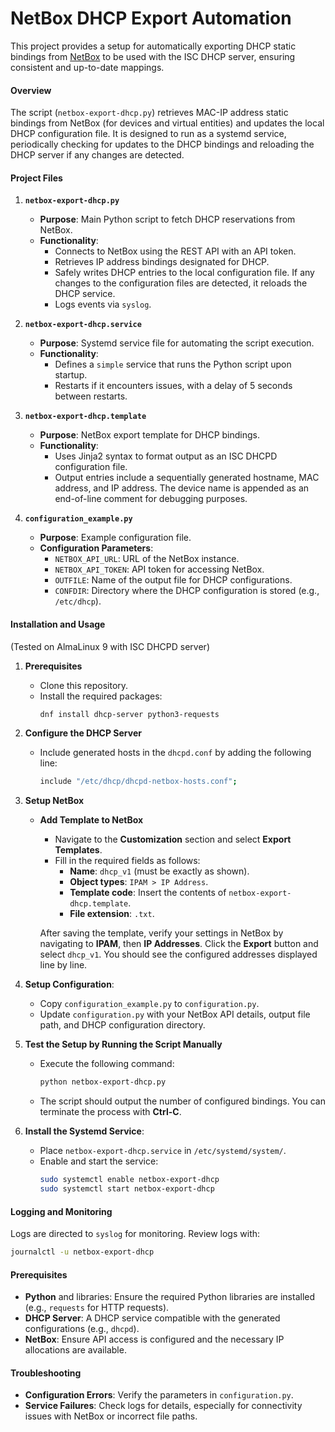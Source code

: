 # NetBox DHCP Export Automation

This project provides a setup for automatically exporting DHCP static bindings from [NetBox](https://github.com/netbox-community/netbox) to be used with the ISC DHCP server, ensuring consistent and up-to-date mappings.

#### Overview

The script (`netbox-export-dhcp.py`) retrieves MAC-IP address static bindings from NetBox (for devices and virtual entities) and updates the local DHCP configuration file. It is designed to run as a systemd service, periodically checking for updates to the DHCP bindings and reloading the DHCP server if any changes are detected.

#### Project Files

1. **`netbox-export-dhcp.py`**
   - **Purpose**: Main Python script to fetch DHCP reservations from NetBox.
   - **Functionality**:
     - Connects to NetBox using the REST API with an API token.
     - Retrieves IP address bindings designated for DHCP.
     - Safely writes DHCP entries to the local configuration file. If any changes to the configuration files are detected, it reloads the DHCP service.
     - Logs events via `syslog`.

2. **`netbox-export-dhcp.service`**
   - **Purpose**: Systemd service file for automating the script execution.
   - **Functionality**:
     - Defines a `simple` service that runs the Python script upon startup.
     - Restarts if it encounters issues, with a delay of 5 seconds between restarts.

3. **`netbox-export-dhcp.template`**
   - **Purpose**: NetBox export template for DHCP bindings.
   - **Functionality**:
     - Uses Jinja2 syntax to format output as an ISC DHCPD configuration file.
     - Output entries include a sequentially generated hostname, MAC address, and IP address. The device name is appended as an end-of-line comment for debugging purposes.

4. **`configuration_example.py`**
   - **Purpose**: Example configuration file.
   - **Configuration Parameters**:
     - `NETBOX_API_URL`: URL of the NetBox instance.
     - `NETBOX_API_TOKEN`: API token for accessing NetBox.
     - `OUTFILE`: Name of the output file for DHCP configurations.
     - `CONFDIR`: Directory where the DHCP configuration is stored (e.g., `/etc/dhcp`).

#### Installation and Usage

(Tested on AlmaLinux 9 with ISC DHCPD server)

1. **Prerequisites**
   - Clone this repository.
   - Install the required packages:
     ```bash
     dnf install dhcp-server python3-requests
     ```

2. **Configure the DHCP Server**
   - Include generated hosts in the `dhcpd.conf` by adding the following line:
     ```bash
     include "/etc/dhcp/dhcpd-netbox-hosts.conf";
     ```

3. **Setup NetBox**
   - **Add Template to NetBox**
     - Navigate to the **Customization** section and select **Export Templates**.
     - Fill in the required fields as follows:
       - **Name**: `dhcp_v1` (must be exactly as shown).
       - **Object types**: `IPAM > IP Address`.
       - **Template code**: Insert the contents of `netbox-export-dhcp.template`.
       - **File extension**: `.txt`.

     After saving the template, verify your settings in NetBox by navigating to **IPAM**, then **IP Addresses**. Click the **Export** button and select `dhcp_v1`. You should see the configured addresses displayed line by line.

4. **Setup Configuration**:
   - Copy `configuration_example.py` to `configuration.py`.
   - Update `configuration.py` with your NetBox API details, output file path, and DHCP configuration directory.

5. **Test the Setup by Running the Script Manually**
     - Execute the following command:
       ```bash
       python netbox-export-dhcp.py
       ```
     - The script should output the number of configured bindings. You can terminate the process with **Ctrl-C**.

6. **Install the Systemd Service**:
   - Place `netbox-export-dhcp.service` in `/etc/systemd/system/`.
   - Enable and start the service:
     ```bash
     sudo systemctl enable netbox-export-dhcp
     sudo systemctl start netbox-export-dhcp
     ```


#### Logging and Monitoring

Logs are directed to `syslog` for monitoring. Review logs with:
```bash
journalctl -u netbox-export-dhcp
```

#### Prerequisites

- **Python** and libraries: Ensure the required Python libraries are installed (e.g., `requests` for HTTP requests).
- **DHCP Server**: A DHCP service compatible with the generated configurations (e.g., `dhcpd`).
- **NetBox**: Ensure API access is configured and the necessary IP allocations are available.

#### Troubleshooting

- **Configuration Errors**: Verify the parameters in `configuration.py`.
- **Service Failures**: Check logs for details, especially for connectivity issues with NetBox or incorrect file paths.
